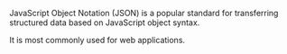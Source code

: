JavaScript Object Notation (JSON) is a popular standard for transferring structured data based on JavaScript object syntax.

It is most commonly used for web applications.